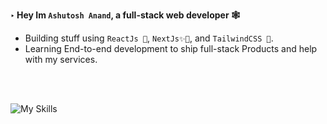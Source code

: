 **‣ Hey Im `Ashutosh Anand`, a full-stack web developer 🕸️**
- Building stuff using `ReactJs 🌱`, `NextJs✨🔨`, and `TailwindCSS 🎨`.  
- Learning End-to-end development to ship full-stack Products and help with my services.
<br>



<br>

![My Skills](https://skillicons.dev/icons?i=nodejs,express,mongodb,next,react,js,ts,tailwind,appwrite,github,figma,cpp&perline=16)

